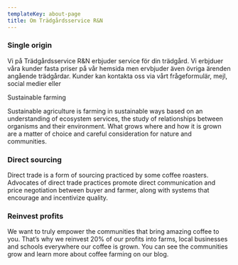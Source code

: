```yaml
---
templateKey: about-page
title: Om Trädgårdsservice R&N
---
```

### Single origin

Vi på Trädgårdsservice R&N erbjuder service för din trädgård. Vi erbjduer våra kunder fasta priser på vår hemsida men ervbjuder även övriga ärenden angående trädgårdar. Kunder kan kontakta oss via vårt frågeformulär, mejl, social medier eller 

Sustainable farming

Sustainable agriculture is farming in sustainable ways based on an understanding of ecosystem services, the study of relationships between organisms and their environment. What grows where and how it is grown are a matter of choice and careful consideration for nature and communities.

### Direct sourcing

Direct trade is a form of sourcing practiced by some coffee roasters. Advocates of direct trade practices promote direct communication and price negotiation between buyer and farmer, along with systems that encourage and incentivize quality.

### Reinvest profits

We want to truly empower the communities that bring amazing coffee to you. That’s why we reinvest 20% of our profits into farms, local businesses and schools everywhere our coffee is grown. You can see the communities grow and learn more about coffee farming on our blog.
